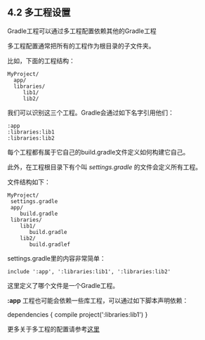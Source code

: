 ## 4.2 多工程设置

Gradle工程可以通过多工程配置依赖其他的Gradle工程

多工程配置通常把所有的工程作为根目录的子文件夹。

比如，下面的工程结构：

    MyProject/
      app/
      libraries/
         lib1/
         lib2/

我们可以识别这三个工程。Gradle会通过如下名字引用他们：

    :app
    :libraries:lib1
    :libraries:lib2
    
每个工程都有属于它自己的build.gradle文件定义如何构建它自己。

此外，在工程根目录下有个叫 *settings.gradle* 的文件会定义所有工程。

文件结构如下：

    MyProject/
     settings.gradle
     app/
        build.gradle
     libraries/
        lib1/
           build.gradle
        lib2/
           build.gradlef

settings.gradle里的内容非常简单：

    include ':app', ':libraries:lib1', ':libraries:lib2'
    
这里定义了哪个文件是一个Gradle工程。

**:app** 工程也可能会依赖一些库工程，可以通过如下脚本声明依赖：

dependencies {
    compile project(':libraries:lib1')
}

更多关于多工程的配置请参考[这里](http://gradle.org/docs/current/userguide/multi_project_builds.html)
